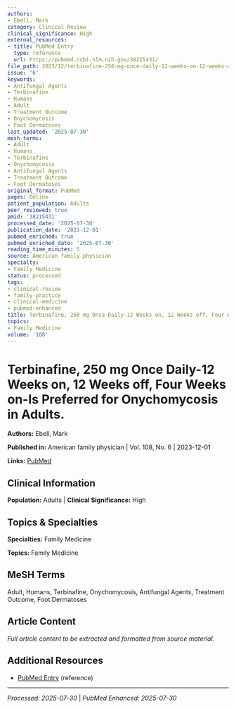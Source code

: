 ```yaml
---
authors:
- Ebell, Mark
category: Clinical Review
clinical_significance: High
external_resources:
- title: PubMed Entry
  type: reference
  url: https://pubmed.ncbi.nlm.nih.gov/38215431/
file_path: 2023/12/terbinafine-250-mg-once-daily-12-weeks-on-12-weeks-off-four.md
issue: '6'
keywords:
- Antifungal Agents
- Terbinafine
- Humans
- Adult
- Treatment Outcome
- Onychomycosis
- Foot Dermatoses
last_updated: '2025-07-30'
mesh_terms:
- Adult
- Humans
- Terbinafine
- Onychomycosis
- Antifungal Agents
- Treatment Outcome
- Foot Dermatoses
original_format: PubMed
pages: Online
patient_population: Adults
peer_reviewed: true
pmid: '38215431'
processed_date: '2025-07-30'
publication_date: '2023-12-01'
pubmed_enriched: true
pubmed_enriched_date: '2025-07-30'
reading_time_minutes: 5
source: American family physician
specialty:
- Family Medicine
status: processed
tags:
- clinical-review
- family-practice
- clinical-medicine
- pubmed-enhanced
title: Terbinafine, 250 mg Once Daily-12 Weeks on, 12 Weeks off, Four Weeks on-Is Preferred for Onychomycosis in Adults.
topics:
- Family Medicine
volume: '108'
---
```


# Terbinafine, 250 mg Once Daily-12 Weeks on, 12 Weeks off, Four Weeks on-Is Preferred for Onychomycosis in Adults.

**Authors:** Ebell, Mark

**Published in:** American family physician | Vol. 108, No. 6 | 2023-12-01

**Links:** [PubMed](https://pubmed.ncbi.nlm.nih.gov/38215431/)

## Clinical Information

**Population:** Adults | **Clinical Significance:** High

## Topics & Specialties

**Specialties:** Family Medicine

**Topics:** Family Medicine

## MeSH Terms

Adult, Humans, Terbinafine, Onychomycosis, Antifungal Agents, Treatment Outcome, Foot Dermatoses

## Article Content

*Full article content to be extracted and formatted from source material.*

## Additional Resources

- [PubMed Entry](https://pubmed.ncbi.nlm.nih.gov/38215431/) (reference)

---

*Processed: 2025-07-30* | *PubMed Enhanced: 2025-07-30*
